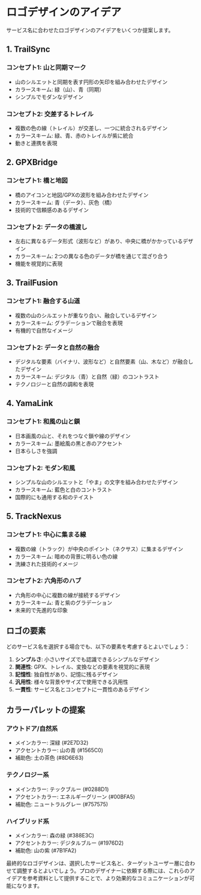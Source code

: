 # ロゴデザインのアイデア

サービス名に合わせたロゴデザインのアイデアをいくつか提案します。

## 1. TrailSync

### コンセプト1: 山と同期マーク
- 山のシルエットと同期を表す円形の矢印を組み合わせたデザイン
- カラースキーム: 緑（山）、青（同期）
- シンプルでモダンなデザイン

### コンセプト2: 交差するトレイル
- 複数の色の線（トレイル）が交差し、一つに統合されるデザイン
- カラースキーム: 緑、青、赤のトレイルが紫に統合
- 動きと連携を表現

## 2. GPXBridge

### コンセプト1: 橋と地図
- 橋のアイコンと地図/GPXの波形を組み合わせたデザイン
- カラースキーム: 青（データ）、灰色（橋）
- 技術的で信頼感のあるデザイン

### コンセプト2: データの橋渡し
- 左右に異なるデータ形式（波形など）があり、中央に橋がかかっているデザイン
- カラースキーム: 2つの異なる色のデータが橋を通じて混ざり合う
- 機能を視覚的に表現

## 3. TrailFusion

### コンセプト1: 融合する山道
- 複数の山のシルエットが重なり合い、融合しているデザイン
- カラースキーム: グラデーションで融合を表現
- 有機的で自然なイメージ

### コンセプト2: データと自然の融合
- デジタルな要素（バイナリ、波形など）と自然要素（山、木など）が融合したデザイン
- カラースキーム: デジタル（青）と自然（緑）のコントラスト
- テクノロジーと自然の調和を表現

## 4. YamaLink

### コンセプト1: 和風の山と鎖
- 日本画風の山と、それをつなぐ鎖や線のデザイン
- カラースキーム: 墨絵風の黒と赤のアクセント
- 日本らしさを強調

### コンセプト2: モダン和風
- シンプルな山のシルエットと「やま」の文字を組み合わせたデザイン
- カラースキーム: 藍色と白のコントラスト
- 国際的にも通用する和のテイスト

## 5. TrackNexus

### コンセプト1: 中心に集まる線
- 複数の線（トラック）が中央のポイント（ネクサス）に集まるデザイン
- カラースキーム: 暗めの背景に明るい色の線
- 洗練された技術的イメージ

### コンセプト2: 六角形のハブ
- 六角形の中心に複数の線が接続するデザイン
- カラースキーム: 青と紫のグラデーション
- 未来的で先進的な印象

## ロゴの要素

どのサービス名を選択する場合でも、以下の要素を考慮するとよいでしょう：

1. **シンプルさ**: 小さいサイズでも認識できるシンプルなデザイン
2. **関連性**: GPX、トレイル、変換などの要素を視覚的に表現
3. **記憶性**: 独自性があり、記憶に残るデザイン
4. **汎用性**: 様々な背景やサイズで使用できる汎用性
5. **一貫性**: サービス名とコンセプトに一貫性のあるデザイン

## カラーパレットの提案

### アウトドア/自然系
- メインカラー: 深緑 (#2E7D32)
- アクセントカラー: 山の青 (#1565C0)
- 補助色: 土の茶色 (#8D6E63)

### テクノロジー系
- メインカラー: テックブルー (#0288D1)
- アクセントカラー: エネルギーグリーン (#00BFA5)
- 補助色: ニュートラルグレー (#757575)

### ハイブリッド系
- メインカラー: 森の緑 (#388E3C)
- アクセントカラー: デジタルブルー (#1976D2)
- 補助色: 山の紫 (#7B1FA2)

最終的なロゴデザインは、選択したサービス名と、ターゲットユーザー層に合わせて調整するとよいでしょう。プロのデザイナーに依頼する際には、これらのアイデアを参考資料として提供することで、より効果的なコミュニケーションが可能になります。